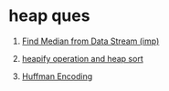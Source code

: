 # heap ques

<ol>

<li>

[Find Median from Data Stream (imp)](https://www.geeksforgeeks.org/problems/find-median-in-a-stream-1587115620/1)
</li>

<li>

[heapify operation and heap sort](https://www.geeksforgeeks.org/problems/heap-sort/1?itm_source=geeksforgeeks&itm_medium=article&itm_campaign=practice_card)
</li>

<li>

[Huffman Encoding](https://www.geeksforgeeks.org/problems/huffman-encoding3345/1?itm_source=geeksforgeeks&itm_medium=article&itm_campaign=practice_card)
</li>



</ol>